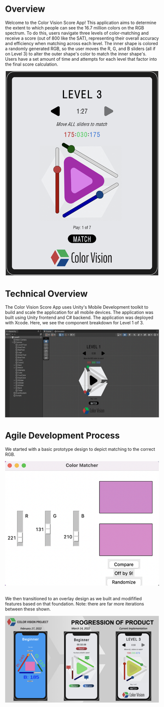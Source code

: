 # Overview

<p>
Welcome to the Color Vision Score App! This application aims to determine the extent to which people can see the 16.7 million colors on the RGB spectrum. To do this, users navigate three levels of color-matching and receive a score (out of 800 like the SAT), representing their overall accuracy and efficiency when matching across each level. The inner shape is colored a randomly generated RGB, so the user moves the R, G, and B sliders (all if on Level 3) to alter the outer shape's color to match the inner shape's. Users have a set amount of time and attempts for each level that factor into the final score calculation.
</p>

<div align="center">
  <img src="img/lvl3ipad.png" alt="Level 3 iPad" width="500"/>
</div>

# Technical Overview

<p>
The Color Vision Score App uses Unity's Mobile Development toolkit to build and scale the application for all mobile devices. The application was built using Unity frontend and C# backend. The application was deployed with Xcode. Here, we see the component breakdown for Level 1 of 3.
</p>

<img src="img/lvl1unity.png" alt="Level 1 Unity" />

# Agile Development Process

<p>
We started with a basic prototype design to depict matching to the correct RGB.
</p>

<div align="center">
  <img src="img/version1.png" alt="Version 1 Prototype" width="550"/>
</div>
<br>

<p>
We then transitioned to an overlay design as we built and modifified features based on that foundation. Note: there are far more iterations between these shown.
</p>

<img src="img/progression.png" alt="Progression" />
